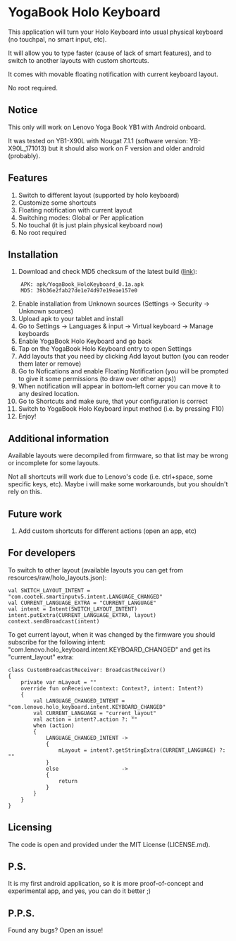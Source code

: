 # YogaBook Holo Keyboard

This application will turn your Holo Keyboard into usual physical keyboard (no touchpal, no smart input, etc).

It will allow you to type faster (cause of lack of smart features), and to switch to another layouts with custom shortcuts.

It comes with movable floating notification with current keyboard layout.

No root required.

## Notice

This only will work on Lenovo Yoga Book YB1 with Android onboard.

It was tested on YB1-X90L with Nougat 7.1.1 (software version: YB-X90L_171013) but it should also work on F version and older android (probably).

## Features

1. Switch to different layout (supported by holo keyboard)
2. Customize some shortcuts
3. Floating notification with current layout
4. Switching modes: Global or Per application
5. No touchal (it is just plain physical keyboard now)
6. No root required

## Installation

1. Download and check MD5 checksum of the latest build ([link](https://github.com/alex-justes/YogaBookHoloKeyboard/raw/master/apk/YogaBook_HoloKeyboard_0.1a.apk)):
```
    APK: apk/YogaBook_HoloKeyboard_0.1a.apk 
    MD5: 39b36e2fab27de1e74d97e19eae157e0
```
2. Enable installation from Unknown sources (Settings -> Security -> Unknown sources)
3. Upload apk to your tablet and install 
4. Go to Settings -> Languages & input -> Virtual keyboard -> Manage keyboards 
5. Enable YogaBook Holo Keyboard and go back
6. Tap on the YogaBook Holo Keyboard entry to open Settings
7. Add layouts that you need by clicking Add layout button (you can reoder them later or remove)
8. Go to Nofications and enable Floating Notification (you will be prompted to give it some permissions (to draw over other apps))
9. When notification will appear in bottom-left corner you can move it to any desired location.
10. Go to Shortcuts and make sure, that your configuration is correct
11. Switch to YogaBook Holo Keyboard input method (i.e. by pressing F10)
12. Enjoy!

## Additional information

Available layouts were decompiled from firmware, so that list may be wrong or incomplete for some layouts.

Not all shortcuts will work due to Lenovo's code (i.e. ctrl+space, some specific keys, etc).
Maybe i will make some workarounds, but you shouldn't rely on this.

## Future work

1. Add custom shortcuts for different actions (open an app, etc)

## For developers

To switch to other layout (available layouts you can get from resources/raw/holo_layouts.json): 

```
val SWITCH_LAYOUT_INTENT = "com.cootek.smartinputv5.intent.LANGUAGE_CHANGED"
val CURRENT_LANGUAGE_EXTRA = "CURRENT_LANGUAGE"
val intent = Intent(SWITCH_LAYOUT_INTENT)
intent.putExtra(CURRENT_LANGUAGE_EXTRA, layout)
context.sendBroadcast(intent)
```

To get current layout, when it was changed by the firmware you should subscribe for the following intent: "com.lenovo.holo_keyboard.intent.KEYBOARD_CHANGED" and get its "current_layout" extra:

```
class CustomBroadcastReceiver: BroadcastReceiver()
{
    private var mLayout = ""
    override fun onReceive(context: Context?, intent: Intent?)
    {
        val LANGUAGE_CHANGED_INTENT = "com.lenovo.holo_keyboard.intent.KEYBOARD_CHANGED"
        val CURRENT_LANGUAGE = "current_layout"
        val action = intent?.action ?: ""
        when (action)
        {
            LANGUAGE_CHANGED_INTENT ->
            {
                mLayout = intent?.getStringExtra(CURRENT_LANGUAGE) ?: ""
            }
            else                    ->
            {
                return
            }
        }
    }
}
```

## Licensing 

The code is open and provided under the MIT License (LICENSE.md).

## P.S.

It is my first android application, so it is more proof-of-concept and experimental app, and yes, you can do it better ;)

## P.P.S.

Found any bugs? Open an issue!

